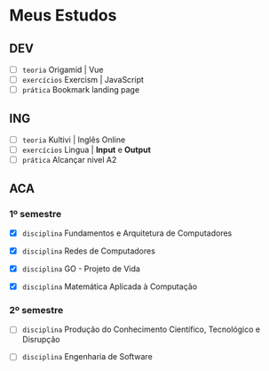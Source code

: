 # Meus Estudos

## DEV
- [ ] `teoria` Origamid | Vue
- [ ] `exercícios` Exercism | JavaScript
- [ ] `prática` Bookmark landing page

## ING
- [ ] `teoria` Kultivi | Inglês Online
- [ ] `exercícios` Lingua | **Input** e **Output**
- [ ] `prática` Alcançar nivel A2

## ACA
### 1º semestre
- [X] `disciplina` Fundamentos e Arquitetura de Computadores
- [X] `disciplina` Redes de Computadores
      
- [X] `disciplina` GO - Projeto de Vida
- [X] `disciplina` Matemática Aplicada à Computação

### 2º semestre
- [ ] `disciplina` Produção do Conhecimento Científico, Tecnológico e Disrupção
- [ ] `disciplina` Engenharia de Software


